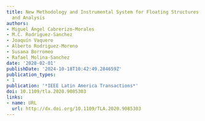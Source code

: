 ```yaml
---
title: New Methodology and Instrumental System for Floating Structures Monitoring
  and Analysis
authors:
- Miguel Ángel Cabrerizo-Morales
- M.C. Rodriguez-Sanchez
- Joaquín Vaquero
- Alberto Rodriguez-Moreno
- Susana Borromeo
- Rafael Molina-Sanchez
date: '2020-02-01'
publishDate: '2024-10-18T10:42:49.284659Z'
publication_types:
- 1
publication: '*IEEE Latin America Transactions*'
doi: 10.1109/tla.2020.9085303
links:
- name: URL
  url: http://dx.doi.org/10.1109/TLA.2020.9085303
---
```

